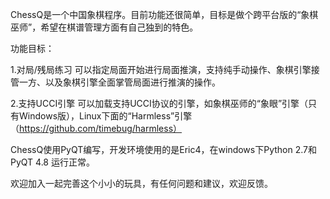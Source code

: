 
ChessQ是一个中国象棋程序。目前功能还很简单，目标是做个跨平台版的“象棋巫师”，希望在棋谱管理方面有自己独到的特色。

功能目标：
 
1.对局/残局练习
  可以指定局面开始进行局面推演，支持纯手动操作、象棋引擎接管一方、以及象棋引擎全面掌管局面进行推演的操作。
  
2.支持UCCI引擎
  可以加载支持UCCI协议的引擎，如象棋巫师的“象眼”引擎（只有Windows版），Linux下面的“Harmless”引擎（https://github.com/timebug/harmless）
  

ChessQ使用PyQT编写，开发环境使用的是Eric4，在windows下Python 2.7和PyQT 4.8 运行正常。


欢迎加入一起完善这个小小的玩具，有任何问题和建议，欢迎反馈。



